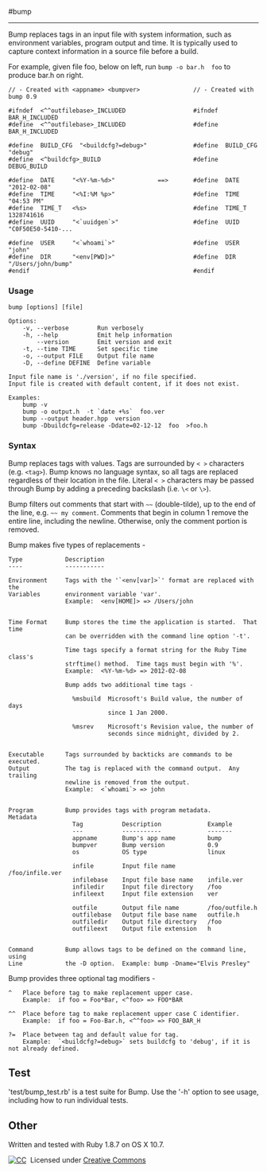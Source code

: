 #bump
- - - - - - - -

Bump replaces tags in an input file with system information, such as
environment variables, program output and time.  It is typically used to
capture context information in a source file before a build.

For example, given file foo, below on left, run `bump -o bar.h  foo` to
produce bar.h on right.

    // - Created with <appname> <bumpver>               // - Created with bump 0.9

    #ifndef  <^^outfilebase>_INCLUDED                   #ifndef  BAR_H_INCLUDED
    #define  <^^outfilebase>_INCLUDED                   #define  BAR_H_INCLUDED

    #define  BUILD_CFG  "<buildcfg?=debug>"             #define  BUILD_CFG  "debug"
    #define  <^buildcfg>_BUILD                          #define  DEBUG_BUILD

    #define  DATE     "<%Y-%m-%d>"            ==>       #define  DATE     "2012-02-08"
    #define  TIME     "<%I:%M %p>"                      #define  TIME     "04:53 PM"
    #define  TIME_T   <%s>                              #define  TIME_T   1328741616
    #define  UUID     "<`uuidgen`>"                     #define  UUID     "C0F50E50-5410-...

    #define  USER     "<`whoami`>"                      #define  USER     "john"
    #define  DIR      "<env[PWD]>"                      #define  DIR      "/Users/john/bump"
    #endif                                              #endif


### Usage

    bump [options] [file]

    Options:
        -v, --verbose        Run verbosely
        -h, --help           Emit help information
            --version        Emit version and exit
        -t, --time TIME      Set specific time
        -o, --output FILE    Output file name
        -D, --define DEFINE  Define variable

    Input file name is './version', if no file specified.
    Input file is created with default content, if it does not exist.

    Examples:
        bump -v
        bump -o output.h  -t `date +%s`  foo.ver
        bump --output header.hpp  version
        bump -Dbuildcfg=release -Ddate=02-12-12  foo  >foo.h


### Syntax

Bump replaces tags with values.  Tags are surrounded by `< >` characters
(e.g. `<tag>`).  Bump knows no language syntax, so all tags are replaced
regardless of their location in the file.  Literal `< >` characters may
be passed through Bump by adding a preceding backslash (i.e. `\<` or `\>`).

Bump filters out comments that start with `~~` (double-tilde), up to the end
of the line,  e.g. `~~ my comment`.  Comments that begin in column 1 remove
the entire line, including the newline.  Otherwise, only the comment portion
is removed.

Bump makes five types of replacements -

    Type            Description
    ----            -----------

    Environment     Tags with the '`<env[var]>`' format are replaced with the
    Variables       environment variable 'var'.
                    Example:  <env[HOME]> => /Users/john


    Time Format     Bump stores the time the application is started.  That time
                    can be overridden with the command line option '-t'.

                    Time tags specify a format string for the Ruby Time class's
                    strftime() method.  Time tags must begin with '%'.
                    Example:  <%Y-%m-%d> => 2012-02-08

                    Bump adds two additional time tags -

                      %msbuild  Microsoft's Build value, the number of days
                                since 1 Jan 2000.

                      %msrev    Microsoft's Revision value, the number of
                                seconds since midnight, divided by 2.


    Executable      Tags surrounded by backticks are commands to be executed.
    Output          The tag is replaced with the command output.  Any trailing
                    newline is removed from the output.
                    Example:  <`whoami`> => john


    Program         Bump provides tags with program metadata.
    Metadata
                      Tag           Description             Example
                      ---           -----------             -------
                      appname       Bump's app name         bump
                      bumpver       Bump version            0.9
                      os            OS type                 linux

                      infile        Input file name         /foo/infile.ver
                      infilebase    Input file base name    infile.ver
                      infiledir     Input file directory    /foo
                      infileext     Input file extension    ver

                      outfile       Output file name        /foo/outfile.h
                      outfilebase   Output file base name   outfile.h
                      outfiledir    Output file directory   /foo
                      outfileext    Output file extension   h


    Command         Bump allows tags to be defined on the command line, using
    Line            the -D option.  Example: bump -Dname="Elvis Presley"


Bump provides three optional tag modifiers -

    ^   Place before tag to make replacement upper case.
        Example:  if foo = Foo*Bar, <^foo> => FOO*BAR

    ^^  Place before tag to make replacement upper case C identifier.
        Example:  if foo = Foo-Bar.h, <^^foo> => FOO_BAR_H

    ?=  Place between tag and default value for tag.
        Example:  `<buildcfg?=debug>` sets buildcfg to 'debug', if it is not already defined.


## Test
'test/bump\_test.rb' is a test suite for Bump.  Use the '-h' option to see
usage, including how to run individual tests.

## Other
Written and tested with Ruby 1.8.7 on OS X 10.7.

[![CC](http://i.creativecommons.org/l/by-sa/3.0/88x31.png)](http://creativecommons.org/licenses/by-sa/3.0/)   &nbsp;Licensed under [Creative Commons](http://creativecommons.org/licenses/by-sa/3.0/)
